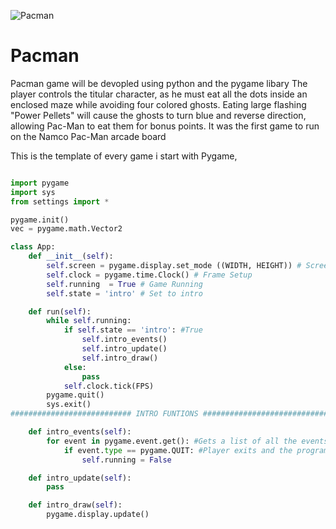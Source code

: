 ![Pacman](https://user-images.githubusercontent.com/22968181/61118352-75cb1480-a490-11e9-8d42-6cc5dc734c00.png)


# Pacman

Pacman game will be devopled using python and the pygame libary The player controls the titular character, as he must eat all the dots inside an enclosed maze while avoiding four colored ghosts. Eating large flashing "Power Pellets" will cause the ghosts to turn blue and reverse direction, allowing Pac-Man to eat them for bonus points. It was the first game to run on the Namco Pac-Man arcade board

This is the template of every game i start with Pygame, 

```Python

import pygame
import sys
from settings import *

pygame.init()
vec = pygame.math.Vector2

class App:
    def __init__(self):
        self.screen = pygame.display.set_mode ((WIDTH, HEIGHT)) # Screen Setup
        self.clock = pygame.time.Clock() # Frame Setup
        self.running  = True # Game Running
        self.state = 'intro' # Set to intro

    def run(self):
        while self.running:
            if self.state == 'intro': #True
                self.intro_events()
                self.intro_update()
                self.intro_draw()
            else:
                pass
            self.clock.tick(FPS)
        pygame.quit()
        sys.exit()
########################### INTRO FUNTIONS #################################

    def intro_events(self):
        for event in pygame.event.get(): #Gets a list of all the events that have happend since the last time it has been called
            if event.type == pygame.QUIT: #Player exits and the program is stopped
                self.running = False

    def intro_update(self):
        pass

    def intro_draw(self):
        pygame.display.update()
```
